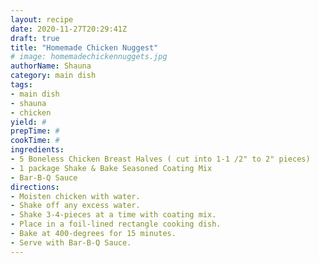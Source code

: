 ```yaml
--- 
layout: recipe 
date: 2020-11-27T20:29:41Z 
draft: true 
title: "Homemade Chicken Nuggest" 
# image: homemadechickennuggets.jpg 
authorName: Shauna 
category: main dish 
tags: 
- main dish 
- shauna 
- chicken 
yield: # 
prepTime: # 
cookTime: # 
ingredients: 
- 5 Boneless Chicken Breast Halves ( cut into 1-1 /2" to 2" pieces) 
- 1 package Shake & Bake Seasoned Coating Mix 
- Bar-B-Q Sauce 
directions: 
- Moisten chicken with water. 
- Shake off any excess water. 
- Shake 3-4-pieces at a time with coating mix. 
- Place in a foil-lined rectangle cooking dish. 
- Bake at 400-degrees for 15 minutes. 
- Serve with Bar-B-Q Sauce. 
---
```

